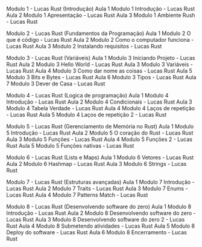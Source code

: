 Modulo 1 - Lucas Rust (Introdução)
Aula 1 Modulo 1 Introdução - Lucas Rust
Aula 2 Modulo 1 Apresentação - Lucas Rust
Aula 3 Modulo 1 Ambiente Rush - Lucas Rust

Modulo 2 - Lucas Rust (Fundamentos da Programação)
Aula 1 Modulo 2 O que é código - Lucas Rust
Aula 2 Modulo 2 Como o computador funciona - Lucas Rust
Aula 3 Modulo 2 Instalando requisitos - Lucas Rust

Modulo 3 - Lucas Rust (Variáveis)
Aula 1 Modulo 3 Iniciando Projeto - Lucas Rust
Aula 2 Modulo 3 Hello World - Lucas Rust 
Aula 3 Modulo 3 Variáveis - Lucas Rust
Aula 4 Modulo 3 Como dar nome as coisas - Lucas Rust
Aula 5 Modulo 3 Bits e Bytes - Lucas Rust
Aula 6 Modulo 3 Tipos - Lucas Rust
Aula 7 Modulo 3 Dever de Casa - Lucas Rust 

Modulo 4 - Lucas Rust (Logica de programação)
Aula 1 Modulo 4 Introdução - Lucas Rust
Aula 2 Modulo 4 Condicionais - Lucas Rust
Aula 3 Modulo 4 Tabela Verdade - Lucas Rust
Aula 4 Modulo 4  Laços de repetição - Lucas Rust
Aula 5 Modulo 4  Laços de repetição 2 - Lucas Rust

Modulo 5 - Lucas Rust (Gerenciamento de Memória no Rust)
Aula 1 Modulo 5 Introdução - Lucas Rust
Aula 2 Modulo 5 O coração do Rust - Lucas Rust
Aula 3 Modulo 5 Funções - Lucas Rust
Aula 4 Modulo 5 Funções 2 - Lucas Rust
Aula 5 Modulo 5 Funções nativas - Lucas Rust

Modulo 6 - Lucas Rust (Lists e Maps)
Aula 1 Modulo 6 Vetores - Lucas Rust
Aula 2 Modulo 6 Hashmap - Lucas Rust
Aula 3 Modulo 6 Strings - Lucas Rust

Modulo 7 - Lucas Rust (Estruturas avançadas)
Aula 1 Modulo 7 Introdução - Lucas Rust
Aula 2 Modulo 7 Traits - Lucas Rust
Aula 3 Modulo 7 Enums - Lucas Rust
Aula 4 Modulo 7 Patterns Match - Lucas Rust

Modulo 8 - Lucas Rust (Desenvolvendo software do zero)
Aula 1 Modulo 8 Introdução - Lucas Rust
Aula 2 Modulo 8 Desenvolvendo software do zero - Lucas Rust
Aula 3 Modulo 8 Desenvolvendo software do zero 2 - Lucas Rust
Aula 4 Modulo 8 Submetendo atividades - Lucas Rust
Aula 5 Modulo 8 Deploy do software - Lucas Rust
Aula 6 Modulo 8 Encerramento - Lucas Rust

